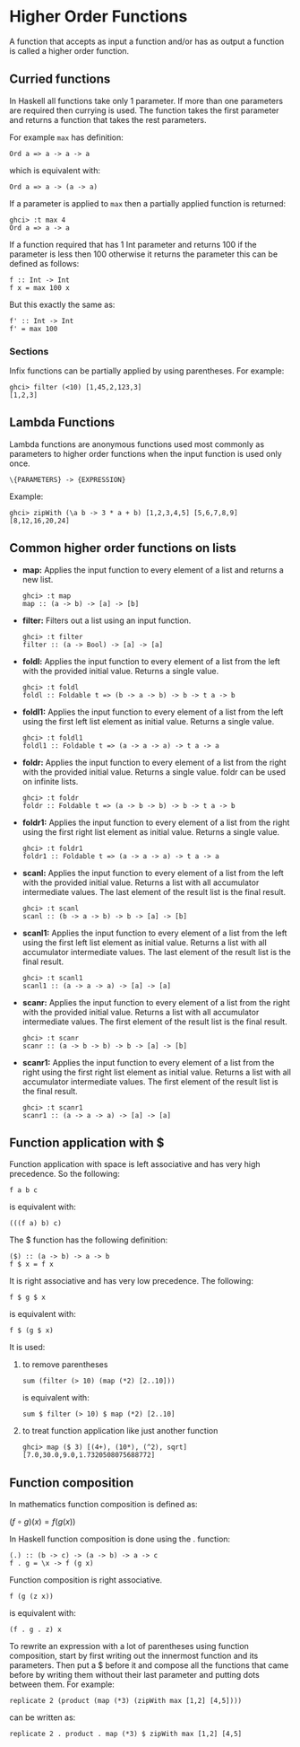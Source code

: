 # Higher Order Functions
A function that accepts as input a function and/or has as output a function is called a higher order function.

## Curried functions
In Haskell all functions take only 1 parameter. If more than one parameters are required then currying is used. The function takes the first parameter and returns a function that takes the rest parameters.

For example ```max``` has definition:
```
Ord a => a -> a -> a
```
which is equivalent with:
```
Ord a => a -> (a -> a)
```
If a parameter is applied to ```max``` then a partially applied function is returned:
```
ghci> :t max 4
Ord a => a -> a
```
If a function required that has 1 Int parameter and returns 100 if the parameter is less then 100 otherwise it returns the parameter this can be defined as follows:
```
f :: Int -> Int
f x = max 100 x
```
But this exactly the same as:
```
f' :: Int -> Int
f' = max 100
```
### Sections
Infix functions can be partially applied by using parentheses. For example:
```
ghci> filter (<10) [1,45,2,123,3]
[1,2,3]
```
## Lambda Functions
Lambda functions are anonymous functions used most commonly as parameters to higher order functions when the input function is used only once.
```
\{PARAMETERS} -> {EXPRESSION}
```
Example:
```
ghci> zipWith (\a b -> 3 * a + b) [1,2,3,4,5] [5,6,7,8,9]
[8,12,16,20,24]
```

## Common higher order functions on lists
* **map:** Applies the input function to every element of a list and returns a new list.
  ```
  ghci> :t map
  map :: (a -> b) -> [a] -> [b]
  ```
* **filter:** Filters out a list using an input function.
  ```
  ghci> :t filter
  filter :: (a -> Bool) -> [a] -> [a]
  ```
* **foldl:**
  Applies the input function to every element of a list from the left with the provided initial value. Returns a single value.
  ```
  ghci> :t foldl
  foldl :: Foldable t => (b -> a -> b) -> b -> t a -> b
  ```
* **foldl1:**
  Applies the input function to every element of a list from the left using the first left list element as initial value. Returns a single value.
  ```
  ghci> :t foldl1
  foldl1 :: Foldable t => (a -> a -> a) -> t a -> a
  ```
* **foldr:**
  Applies the input function to every element of a list from the right with the provided initial value. Returns a single value. foldr can be used on infinite lists.
  ```
  ghci> :t foldr
  foldr :: Foldable t => (a -> b -> b) -> b -> t a -> b
  ```
* **foldr1:**
  Applies the input function to every element of a list from the right using the first right list element as initial value. Returns a single value.
  ```
  ghci> :t foldr1
  foldr1 :: Foldable t => (a -> a -> a) -> t a -> a
  ```
* **scanl:**
  Applies the input function to every element of a list from the left with the provided initial value. Returns a list with all accumulator intermediate values. The last element of the result list is the final result.
  ```
  ghci> :t scanl
  scanl :: (b -> a -> b) -> b -> [a] -> [b]
  ```
* **scanl1:**
  Applies the input function to every element of a list from the left using the first left list element as initial value. Returns a list with all accumulator intermediate values. The last element of the result list is the final result.
  ```
  ghci> :t scanl1
  scanl1 :: (a -> a -> a) -> [a] -> [a]
  ```
* **scanr:**
  Applies the input function to every element of a list from the right with the provided initial value. Returns a list with all accumulator intermediate values. The first element of the result list is the final result.
  ```
  ghci> :t scanr
  scanr :: (a -> b -> b) -> b -> [a] -> [b]
  ```
* **scanr1:**
  Applies the input function to every element of a list from the right using the first right list element as initial value. Returns a list with all accumulator intermediate values. The first element of the result list is the final result.
  ```
  ghci> :t scanr1
  scanr1 :: (a -> a -> a) -> [a] -> [a]
  ```
## Function application with $
Function application with space is left associative and has very high precedence. So the following:
```
f a b c
```
is equivalent with:
```
(((f a) b) c)
```
The $ function has the following definition:
```
($) :: (a -> b) -> a -> b
f $ x = f x
```
It is right associative and has very low precedence.
The following:
```
f $ g $ x
```
is equivalent with:
```
f $ (g $ x)
```
It is used:
1. to remove parentheses
    ```
    sum (filter (> 10) (map (*2) [2..10]))
    ```
    is equivalent with:
    ```
    sum $ filter (> 10) $ map (*2) [2..10]
    ```
1. to treat function application like just another function
    ```
    ghci> map ($ 3) [(4+), (10*), (^2), sqrt]
    [7.0,30.0,9.0,1.7320508075688772]
    ```

## Function composition
In mathematics function composition is defined as:

$(f \circ g)(x) = f(g(x))$

In Haskell function composition is done using the . function:
```
(.) :: (b -> c) -> (a -> b) -> a -> c
f . g = \x -> f (g x)
```
Function composition is right associative.
```
f (g (z x))
```
is equivalent with:
```
(f . g . z) x
```
To rewrite an expression with a lot of parentheses using function composition, start by first writing out the innermost function and its parameters. Then put a $ before it and compose all the functions that came before by writing them without their last parameter and putting dots between them. For example:
```
replicate 2 (product (map (*3) (zipWith max [1,2] [4,5])))
```
can be written as:
```
replicate 2 . product . map (*3) $ zipWith max [1,2] [4,5]
```
